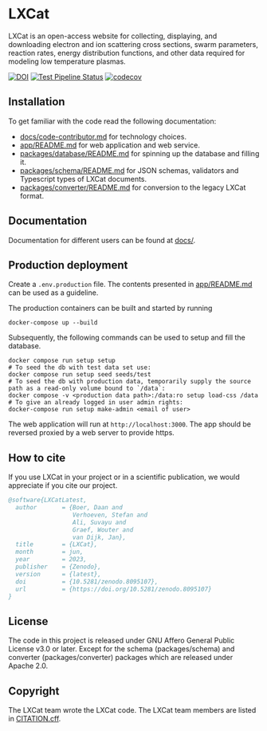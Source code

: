 <!--
SPDX-FileCopyrightText: LXCat team

SPDX-License-Identifier: AGPL-3.0-or-later
-->

# LXCat

LXCat is an open-access website for collecting, displaying, and downloading
electron and ion scattering cross sections, swarm parameters, reaction rates,
energy distribution functions, and other data required for modeling low
temperature plasmas.

[![DOI](https://zenodo.org/badge/DOI/10.5281/zenodo.8095107.svg)](https://doi.org/10.5281/zenodo.8095107)
[![Test Pipeline Status](https://github.com/LXCat-project/LXCat/actions/workflows/test.yml/badge.svg?branch=main)](https://github.com/LXCat-project/LXCat/actions/workflows/test.yml)
[![codecov](https://codecov.io/gh/LXCat-project/LXCat/graph/badge.svg)](https://codecov.io/gh/LXCat-project/LXCat)

## Installation

To get familiar with the code read the following documentation:

- [docs/code-contributor.md](docs/code-contributor.md) for technology choices.
- [app/README.md](app/README.md) for web application and web service.
- [packages/database/README.md](packages/database/README.md) for spinning up the
  database and filling it.
- [packages/schema/README.md](packages/schema/README.md) for JSON schemas,
  validators and Typescript types of LXCat documents.
- [packages/converter/README.md](packages/converter/README.md) for conversion to
  the legacy LXCat format.

## Documentation

Documentation for different users can be found at [docs/](docs/).

## Production deployment

Create a `.env.production` file. The contents presented in
[app/README.md](app/README.md) can be used as a guideline.

The production containers can be built and started by running

```shell
docker-compose up --build
```

Subsequently, the following commands can be used to setup and fill the database.

```shell
docker compose run setup setup
# To seed the db with test data set use:
docker compose run setup seed seeds/test
# To seed the db with production data, temporarily supply the source path as a read-only volume bound to `/data`:
docker compose -v <production data path>:/data:ro setup load-css /data
# To give an already logged in user admin rights:
docker-compose run setup make-admin <email of user>
```

The web application will run at `http://localhost:3000`. The app should be
reversed proxied by a web server to provide https.

## How to cite

If you use LXCat in your project or in a scientific publication, we would
appreciate if you cite our project.

```bibtex
@software{LXCatLatest,
  author       = {Boer, Daan and
                  Verhoeven, Stefan and
                  Ali, Suvayu and
                  Graef, Wouter and
                  van Dijk, Jan},  
  title        = {LXCat},
  month        = jun,
  year         = 2023,
  publisher    = {Zenodo},
  version      = {latest},
  doi          = {10.5281/zenodo.8095107},
  url          = {https://doi.org/10.5281/zenodo.8095107}
}
```

## License

The code in this project is released under GNU Affero General Public License
v3.0 or later. Except for the schema (packages/schema) and converter
(packages/converter) packages which are released under Apache 2.0.

## Copyright

The LXCat team wrote the LXCat code. The LXCat team members are listed in
[CITATION.cff](CITATION.cff).
